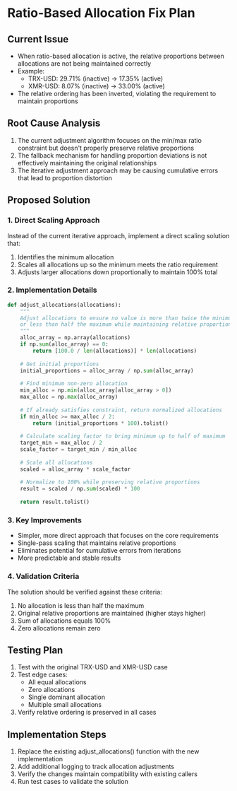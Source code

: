 # Ratio-Based Allocation Fix Plan

## Current Issue
- When ratio-based allocation is active, the relative proportions between allocations are not being maintained correctly
- Example:
  * TRX-USD: 29.71% (inactive) -> 17.35% (active)
  * XMR-USD: 8.07% (inactive) -> 33.00% (active)
- The relative ordering has been inverted, violating the requirement to maintain proportions

## Root Cause Analysis
1. The current adjustment algorithm focuses on the min/max ratio constraint but doesn't properly preserve relative proportions
2. The fallback mechanism for handling proportion deviations is not effectively maintaining the original relationships
3. The iterative adjustment approach may be causing cumulative errors that lead to proportion distortion

## Proposed Solution

### 1. Direct Scaling Approach
Instead of the current iterative approach, implement a direct scaling solution that:
1. Identifies the minimum allocation
2. Scales all allocations up so the minimum meets the ratio requirement
3. Adjusts larger allocations down proportionally to maintain 100% total

### 2. Implementation Details
```python
def adjust_allocations(allocations):
    """
    Adjust allocations to ensure no value is more than twice the minimum
    or less than half the maximum while maintaining relative proportions.
    """
    alloc_array = np.array(allocations)
    if np.sum(alloc_array) == 0:
        return [100.0 / len(allocations)] * len(allocations)
    
    # Get initial proportions
    initial_proportions = alloc_array / np.sum(alloc_array)
    
    # Find minimum non-zero allocation
    min_alloc = np.min(alloc_array[alloc_array > 0])
    max_alloc = np.max(alloc_array)
    
    # If already satisfies constraint, return normalized allocations
    if min_alloc >= max_alloc / 2:
        return (initial_proportions * 100).tolist()
    
    # Calculate scaling factor to bring minimum up to half of maximum
    target_min = max_alloc / 2
    scale_factor = target_min / min_alloc
    
    # Scale all allocations
    scaled = alloc_array * scale_factor
    
    # Normalize to 100% while preserving relative proportions
    result = scaled / np.sum(scaled) * 100
    
    return result.tolist()
```

### 3. Key Improvements
- Simpler, more direct approach that focuses on the core requirements
- Single-pass scaling that maintains relative proportions
- Eliminates potential for cumulative errors from iterations
- More predictable and stable results

### 4. Validation Criteria
The solution should be verified against these criteria:
1. No allocation is less than half the maximum
2. Original relative proportions are maintained (higher stays higher)
3. Sum of allocations equals 100%
4. Zero allocations remain zero

## Testing Plan
1. Test with the original TRX-USD and XMR-USD case
2. Test edge cases:
   - All equal allocations
   - Zero allocations
   - Single dominant allocation
   - Multiple small allocations
3. Verify relative ordering is preserved in all cases

## Implementation Steps
1. Replace the existing adjust_allocations() function with the new implementation
2. Add additional logging to track allocation adjustments
3. Verify the changes maintain compatibility with existing callers
4. Run test cases to validate the solution